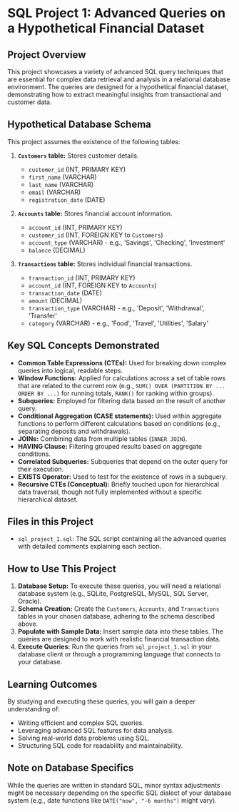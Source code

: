 # SQL Project 1: Advanced Queries on a Hypothetical Financial Dataset

## Project Overview
This project showcases a variety of advanced SQL query techniques that are essential for complex data retrieval and analysis in a relational database environment. The queries are designed for a hypothetical financial dataset, demonstrating how to extract meaningful insights from transactional and customer data.

## Hypothetical Database Schema
This project assumes the existence of the following tables:

1.  **`Customers` table:** Stores customer details.
    -   `customer_id` (INT, PRIMARY KEY)
    -   `first_name` (VARCHAR)
    -   `last_name` (VARCHAR)
    -   `email` (VARCHAR)
    -   `registration_date` (DATE)

2.  **`Accounts` table:** Stores financial account information.
    -   `account_id` (INT, PRIMARY KEY)
    -   `customer_id` (INT, FOREIGN KEY to `Customers`)
    -   `account_type` (VARCHAR) - e.g., 'Savings', 'Checking', 'Investment'
    -   `balance` (DECIMAL)

3.  **`Transactions` table:** Stores individual financial transactions.
    -   `transaction_id` (INT, PRIMARY KEY)
    -   `account_id` (INT, FOREIGN KEY to `Accounts`)
    -   `transaction_date` (DATE)
    -   `amount` (DECIMAL)
    -   `transaction_type` (VARCHAR) - e.g., 'Deposit', 'Withdrawal', 'Transfer'
    -   `category` (VARCHAR) - e.g., 'Food', 'Travel', 'Utilities', 'Salary'

## Key SQL Concepts Demonstrated
-   **Common Table Expressions (CTEs):** Used for breaking down complex queries into logical, readable steps.
-   **Window Functions:** Applied for calculations across a set of table rows that are related to the current row (e.g., `SUM() OVER (PARTITION BY ... ORDER BY ...)` for running totals, `RANK()` for ranking within groups).
-   **Subqueries:** Employed for filtering data based on the result of another query.
-   **Conditional Aggregation (CASE statements):** Used within aggregate functions to perform different calculations based on conditions (e.g., separating deposits and withdrawals).
-   **JOINs:** Combining data from multiple tables (`INNER JOIN`).
-   **HAVING Clause:** Filtering grouped results based on aggregate conditions.
-   **Correlated Subqueries:** Subqueries that depend on the outer query for their execution.
-   **EXISTS Operator:** Used to test for the existence of rows in a subquery.
-   **Recursive CTEs (Conceptual):** Briefly touched upon for hierarchical data traversal, though not fully implemented without a specific hierarchical dataset.

## Files in this Project
-   `sql_project_1.sql`: The SQL script containing all the advanced queries with detailed comments explaining each section.

## How to Use This Project
1.  **Database Setup:** To execute these queries, you will need a relational database system (e.g., SQLite, PostgreSQL, MySQL, SQL Server, Oracle).
2.  **Schema Creation:** Create the `Customers`, `Accounts`, and `Transactions` tables in your chosen database, adhering to the schema described above.
3.  **Populate with Sample Data:** Insert sample data into these tables. The queries are designed to work with realistic financial transaction data.
4.  **Execute Queries:** Run the queries from `sql_project_1.sql` in your database client or through a programming language that connects to your database.

## Learning Outcomes
By studying and executing these queries, you will gain a deeper understanding of:
-   Writing efficient and complex SQL queries.
-   Leveraging advanced SQL features for data analysis.
-   Solving real-world data problems using SQL.
-   Structuring SQL code for readability and maintainability.

## Note on Database Specifics
While the queries are written in standard SQL, minor syntax adjustments might be necessary depending on the specific SQL dialect of your database system (e.g., date functions like `DATE("now", "-6 months")` might vary).


